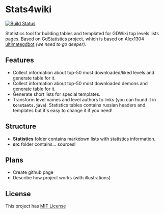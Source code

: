 # Stats4wiki

[![Build Status](https://travis-ci.org/DoubleCookies/stats4wiki.svg?branch=master)](https://travis-ci.org/DoubleCookies/stats4wiki)

Statistics tool for building tables and templated for GDWiki top levels lists pages. Based on [GdStatistics](https://github.com/DoubleCookies/GDStatistics) project, which is based on Alex1304 [ultimategdbot](https://github.com/alex1304/ultimategdbot) *(we need to go deeper)*. 

## Features
- Collect information about top-50 most downloaded/liked levels and generate table for it.
- Collect information about top-50 most downloaded demons and generate table for it.
- Generate short lists for special templates.
- Transform level names and level authors to links (you can found it in **`Constants.java`**).
Statistics tables contains russian headers and templates but it's easy to change it if you need! 

## Structure
- **Statistics** folder contains markdown lists with statistics information.
- **src** folder contains... sources!

## Plans
- Create github page
- Describe how project works (with illustrations)

## License
This project has [MIT License](https://opensource.org/licenses/MIT)